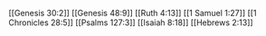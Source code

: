 [[Genesis 30:2]]
[[Genesis 48:9]]
[[Ruth 4:13]]
[[1 Samuel 1:27]]
[[1 Chronicles 28:5]]
[[Psalms 127:3]]
[[Isaiah 8:18]]
[[Hebrews 2:13]]
